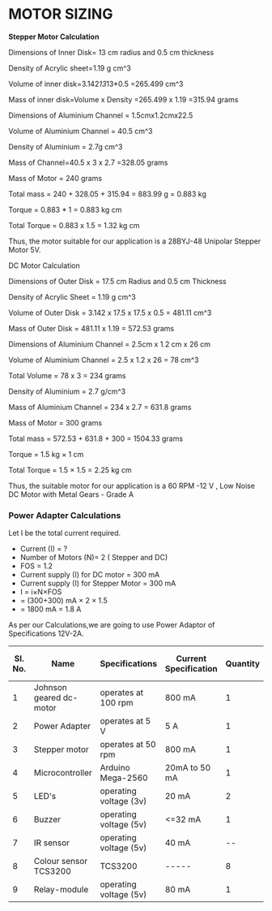 # ****MOTOR SIZING****
****Stepper Motor Calculation****


Dimensions of Inner Disk= 13 cm radius and 0.5 cm thickness

Density of Acrylic sheet=1.19 g cm^3


Volume of inner disk=3.142*13*13*0.5
                    =265.499 cm^3

Mass of inner disk=Volume x Density
                  =265.499 x 1.19
                  =315.94 grams

Dimensions of Aluminium Channel = 1.5cmx1.2cmx22.5


Volume of Aluminium Channel = 40.5 cm^3

Density of Aluminium = 2.7g cm^3


Mass of Channel=40.5 x 3 x 2.7
               =328.05 grams

Mass of Motor = 240 grams

Total mass = 240 + 328.05 + 315.94 = 883.99 g = 0.883 kg

Torque = 0.883 * 1 = 0.883 kg cm

Total Torque = 0.883 x 1.5 = 1.32 kg cm

Thus, the motor suitable for our application is a 28BYJ-48 Unipolar Stepper Motor 5V.

DC Motor Calculation

Dimensions of Outer Disk = 17.5 cm Radius and 0.5 cm Thickness 


Density of Acrylic Sheet = 1.19 g cm^3

Volume of Outer Disk = 3.142 x 17.5 x 17.5 x 0.5 = 481.11 cm^3

Mass of Outer Disk = 481.11 x 1.19 = 572.53 grams

Dimensions of Aluminium Channel = 2.5cm x 1.2 cm x 26 cm

Volume of Aluminium Channel = 2.5 x 1.2 x 26 = 78 cm^3

Total Volume = 78 x 3 = 234 grams 

Density of Aluminium = 2.7 g/cm^3  

Mass of Aluminium Channel = 234 x 2.7 = 631.8 grams


Mass of Motor = 300 grams 

Total mass = 572.53 + 631.8 + 300 = 1504.33 grams 

Torque = 1.5 kg × 1 cm 

Total Torque = 1.5 × 1.5 = 2.25 kg cm

Thus, the suitable motor for our application is a 60 RPM -12 V , Low Noise DC Motor with Metal Gears - Grade A













### Power Adapter Calculations ###
Let I be the total current required.
   * Current (I) = ?
   * Number of Motors (N)= 2 ( Stepper and DC)
   * FOS = 1.2
   * Current supply (I) for DC motor = 300 mA
   * Current supply (I) for Stepper Motor = 300 mA
   * I = i×N×FOS
   *   = (300+300) mA × 2 × 1.5
   *   = 1800 mA
       = 1.8 A

As per our Calculations,we are going to use Power Adaptor of Specifications 12V-2A.


|Sl. No.|   Name   |    Specifications    |  Current Specification  | Quantity | Weight (In grams) |
|-------|----------|----------------------|-------------------------|----------|-------------------|
|   1   |   Johnson geared dc-motor   |    operates at 100 rpm    |   800 mA  | 1 | 300 |
|   2   |   Power Adapter   |    operates at 5 V    |   5 A  | 1 | -- |
|   3   |   Stepper motor   |    operates at 50 rpm    |   800 mA  | 1 | -- |
|   4   |   Microcontroller   |    Arduino Mega-2560    |   20mA to 50 mA  | 1 | 37 |
|   5   |   LED's   |    operating voltage (3v)    |   20 mA  | 2 | 2 |
|   6   |   Buzzer   |    operating voltage (5v)    |   <=32 mA  | 1 | -- |
|   7   |   IR sensor   |    operating voltage (5v)    |   40 mA  | -- | 50 |
|   8   |   Colour sensor TCS3200   |    TCS3200    |   -----  | 8 | 2 |
|   9   |   Relay-module   |    operating voltage (5v)    |   80 mA  | 1 | -- |








